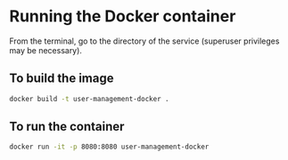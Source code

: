 # Running the Docker container
From the terminal, go to the directory of the service (superuser privileges may be necessary).
## To build the image

```bash
docker build -t user-management-docker .
```

## To run the container

```bash
docker run -it -p 8080:8080 user-management-docker
```
